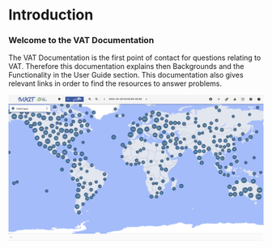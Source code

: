 # Introduction

### Welcome to the VAT Documentation

The VAT Documentation is the first point of contact for questions relating to VAT. Therefore this documentation explains then Backgrounds and the Functionality in the User Guide section. This documentation also gives relevant links in order to find the resources to answer problems. 



![vat-introduction](images/vat-introduction.png)

